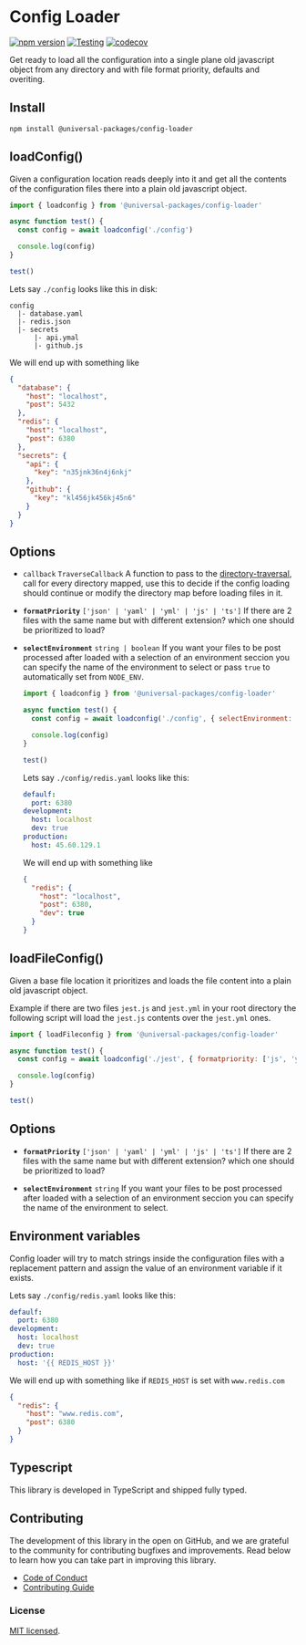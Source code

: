 # Config Loader

[![npm version](https://badge.fury.io/js/@universal-packages%2Fconfig-loader.svg)](https://www.npmjs.com/package/@universal-packages/config-loader)
[![Testing](https://github.com/universal-packages/universal-config-loader/actions/workflows/testing.yml/badge.svg)](https://github.com/universal-packages/universal-config-loader/actions/workflows/testing.yml)
[![codecov](https://codecov.io/gh/universal-packages/universal-config-loader/branch/main/graph/badge.svg?token=CXPJSN8IGL)](https://codecov.io/gh/universal-packages/universal-config-loader)

Get ready to load all the configuration into a single plane old javascript object from any directory and with file format priority, defaults and overiting.

## Install

```shell
npm install @universal-packages/config-loader
```

## loadConfig()

Given a configuration location reads deeply into it and get all the contents of the configuration files there into a plain old javascript object.

```js
import { loadconfig } from '@universal-packages/config-loader'

async function test() {
  const config = await loadconfig('./config')

  console.log(config)
}

test()
```

Lets say `./config` looks like this in disk:

```text
config
  |- database.yaml
  |- redis.json
  |- secrets
      |- api.ymal
      |- github.js
```

We will end up with something like

```json
{
  "database": {
    "host": "localhost",
    "post": 5432
  },
  "redis": {
    "host": "localhost",
    "post": 6380
  },
  "secrets": {
    "api": {
      "key": "n35jnk36n4j6nkj"
    },
    "github": {
      "key": "kl456jk456kj45n6"
    }
  }
}
```

## Options

- `callback` `TraverseCallback`
  A function to pass to the [directory-traversal](https://github.com/universal-packages/universal-directory-traversal), call for every directory mapped, use this to decide if the config loading should continue or modify the directory map before loading files in it.

- **`formatPriority`** `['json' | 'yaml' | 'yml' | 'js' | 'ts']`
  If there are 2 files with the same name but with different extension? which one should be prioritized to load?

- **`selectEnvironment`** `string | boolean`
  If you want your files to be post processed after loaded with a selection of an environment seccion you can specify the name of the environment to select or pass `true` to automatically set from `NODE_ENV`.

  ```js
  import { loadconfig } from '@universal-packages/config-loader'

  async function test() {
    const config = await loadconfig('./config', { selectEnvironment: 'staging' })

    console.log(config)
  }

  test()
  ```

  Lets say `./config/redis.yaml` looks like this:

  ```yaml
  defaulf:
    port: 6380
  development:
    host: localhost
    dev: true
  production:
    host: 45.60.129.1
  ```

  We will end up with something like

  ```json
  {
    "redis": {
      "host": "localhost",
      "post": 6380,
      "dev": true
    }
  }
  ```

## loadFileConfig()

Given a base file location it prioritizes and loads the file content into a plain old javascript object.

Example if there are two files `jest.js` and `jest.yml` in your root directory the following script will load the `jest.js` contents over the `jest.yml` ones.

```js
import { loadFileconfig } from '@universal-packages/config-loader'

async function test() {
  const config = await loadconfig('./jest', { formatpriority: ['js', 'yml'] })

  console.log(config)
}

test()
```

## Options

- **`formatPriority`** `['json' | 'yaml' | 'yml' | 'js' | 'ts']`
  If there are 2 files with the same name but with different extension? which one should be prioritized to load?

- **`selectEnvironment`** `string`
  If you want your files to be post processed after loaded with a selection of an environment seccion you can specify the name of the environment to select.

## Environment variables

Config loader will try to match strings inside the configuration files with a replacement pattern and assign the value of an environment variable if it exists.

Lets say `./config/redis.yaml` looks like this:

```yaml
defaulf:
  port: 6380
development:
  host: localhost
  dev: true
production:
  host: '{{ REDIS_HOST }}'
```

We will end up with something like if `REDIS_HOST` is set with `www.redis.com`

```json
{
  "redis": {
    "host": "www.redis.com",
    "post": 6380
  }
}
```

## Typescript

This library is developed in TypeScript and shipped fully typed.

## Contributing

The development of this library in the open on GitHub, and we are grateful to the community for contributing bugfixes and improvements. Read below to learn how you can take part in improving this library.

- [Code of Conduct](./CODE_OF_CONDUCT.md)
- [Contributing Guide](./CONTRIBUTING.md)

### License

[MIT licensed](./LICENSE).

```

```
